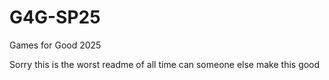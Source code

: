# G4G-SP25
Games for Good 2025 

Sorry this is the worst readme of all time can someone else make this good
